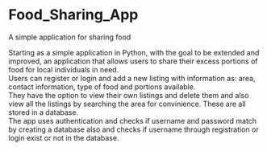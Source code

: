 # Food_Sharing_App
A simple application for sharing food

Starting as a simple application in Python, with the goal to be extended and improved, an application that allows users to share their excess portions of food for local individuals in need.  
Users can register or login and add a new listing with information as: area, contact information, type of food and portions available.  
They have the option to view their own listings and delete them and also view all the listings by searching the area for convinience. These are all stored in a database.  
The app uses authentication and checks if username and password match by creating a database also and checks if username through registration or login exist or not in the database.

